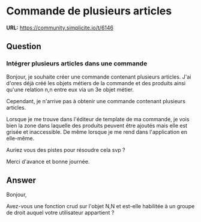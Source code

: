 # Commande de plusieurs articles

**URL:** https://community.simplicite.io/t/6146

## Question
### Intégrer plusieurs articles dans une commande

Bonjour, je souhaite créer une commande contenant plusieurs articles. J'ai d'ores déjà créé les objets métiers de la commande et des produits ainsi qu'une relation n,n entre eux via un 3e objet métier. 

Cependant, je n'arrive pas à obtenir une commande contenant plusieurs articles.

Lorsque je me trouve dans l'éditeur de template de ma commande, je vois bien la zone dans laquelle des produits peuvent être ajoutés mais elle est grisée et inaccessible. De même lorsque je me rend dans l'application en elle-même.

Auriez vous des pistes pour résoudre cela svp ?

Merci d'avance et bonne journée.

## Answer
Bonjour,

Avez-vous une fonction crud sur l'objet N,N et est-elle habilitée à un groupe de droit auquel votre utilisateur appartient ?
